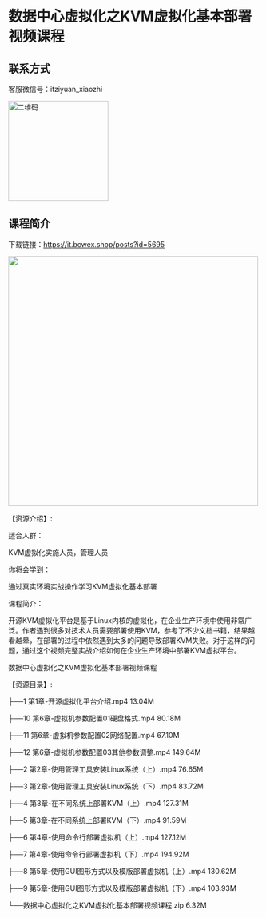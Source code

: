 # 数据中心虚拟化之KVM虚拟化基本部署视频课程

## 联系方式

客服微信号：itziyuan_xiaozhi

<img src="https://ziyuanyun.oss-cn-guangzhou.aliyuncs.com/common/20240614073449/666b82192834a.jpg" width="200" height="200" alt="二维码">

## 课程简介

下载链接：https://it.bcwex.shop/posts?id=5695

<img src="https://ziyuanyun.oss-cn-guangzhou.aliyuncs.com/yun/20241201163828/674c2084c016b.jpg" width="500" alt="">

  【资源介绍】:

 适合人群：

 KVM虚拟化实施人员，管理人员

 你将会学到：

 通过真实环境实战操作学习KVM虚拟化基本部署

 课程简介：

 开源KVM虚拟化平台是基于Linux内核的虚拟化，在企业生产环境中使用非常广泛。作者遇到很多对技术人员需要部署使用KVM，参考了不少文档书籍，结果越看越晕，在部署的过程中依然遇到太多的问题导致部署KVM失败。对于这样的问题，通过这个视频完整实战介绍如何在企业生产环境中部署KVM虚拟平台。

 数据中心虚拟化之KVM虚拟化基本部署视频课程



 【资源目录】:

 ├──1 第1章-开源虚拟化平台介绍.mp4 13.04M

 ├──10 第6章-虚拟机参数配置01硬盘格式.mp4 80.18M

 ├──11 第6章-虚拟机参数配置02网络配置.mp4 67.10M

 ├──12 第6章-虚拟机参数配置03其他参数调整.mp4 149.64M

 ├──2 第2章-使用管理工具安装Linux系统（上）.mp4 76.65M

 ├──3 第2章-使用管理工具安装Linux系统（下）.mp4 83.72M

 ├──4 第3章-在不同系统上部署KVM（上）.mp4 127.31M

 ├──5 第3章-在不同系统上部署KVM（下）.mp4 91.59M

 ├──6 第4章-使用命令行部署虚拟机（上）.mp4 127.12M

 ├──7 第4章-使用命令行部署虚拟机（下）.mp4 194.92M

 ├──8 第5章-使用GUI图形方式以及模版部署虚拟机（上）.mp4 130.62M

 ├──9 第5章-使用GUI图形方式以及模版部署虚拟机（下）.mp4 103.93M

 └──数据中心虚拟化之KVM虚拟化基本部署视频课程.zip 6.32M

  